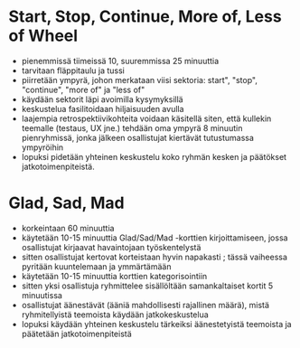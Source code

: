 # Start, Stop, Continue, More of, Less of Wheel

- pienemmissä tiimeissä 10, suuremmissa 25 minuuttia 
- tarvitaan fläppitaulu ja tussi
- piirretään ympyrä, johon merkataan viisi sektoria:
start", "stop", "continue", "more of" ja "less of"
- käydään sektorit läpi avoimilla kysymyksillä
- keskustelua fasilitoidaan hiljaisuuden avulla
- laajempia retrospektiivikohteita voidaan käsitellä siten, että kullekin teemalle (testaus, UX jne.) tehdään oma ympyrä 8 minuutin pienryhmissä, jonka jälkeen osallistujat kiertävät tutustumassa ympyröihin
- lopuksi pidetään yhteinen keskustelu koko ryhmän kesken ja päätökset jatkotoimenpiteistä.

# Glad, Sad, Mad

- korkeintaan 60 minuuttia
- käytetään 10-15 minuuttia Glad/Sad/Mad -korttien kirjoittamiseen, jossa osallistujat kirjaavat havaintojaan työskentelystä
- sitten osallistujat kertovat korteistaan hyvin napakasti ; tässä vaiheessa pyritään kuuntelemaan ja ymmärtämään
- käytetään 10-15 minuuttia korttien kategorisointiin
- sitten yksi osallistuja ryhmittelee sisällöltään samankaltaiset kortit 5 minuutissa
- osallistujat äänestävät (ääniä mahdollisesti rajallinen määrä), mistä ryhmitellyistä teemoista käydään jatkokeskustelua
- lopuksi käydään yhteinen keskustelu tärkeiksi äänestetyistä teemoista ja päätetään jatkotoimenpiteistä
